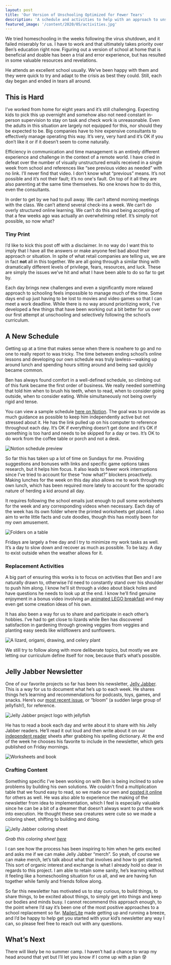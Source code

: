 ```yaml
---
layout: post
title: 'Our Version of Unschooling Optimized for Fewer Tears'
description: 'A schedule and activities to help with an approach to unschooling that is proving more manageable than proper homeschooling in a crisis.'
featured_image: '/content/2020/05/activities.jpg'
---
```

We tried homeschooling in the weeks following the virus shutdown, and it failed miserably for us. I have to work and that ultimately takes priority over Ben’s education right now. Figuring out a version of school at home that is beneficial and doable has been a trial and error experience, but has resulted in some valuable resources and revelations.

He attends an excellent school usually. We’ve been happy with them and they were quick to try and adapt to the crisis as best they could. Still, each day began and ended in tears all around.

## This is Hard
I’ve worked from home for eight years and it’s still challenging. Expecting kids to pick this up overnight and somehow also not need constant in-person supervision to stay on task and check work is unreasonable. Even the adults in this situation are largely not equipped for this, nor should they be expected to be. Big companies have to hire expensive consultants to effectively manage operating this way. It’s very, very hard and it’s OK if you don’t like it or if it doesn’t seem to come naturally.

Efficiency in communication and time management is an entirely different experience and challenge in the context of a remote world. I have cried in defeat over the number of visually unstructured emails received in a single week from school and references like “see previous video as needed” with no link. I’ll never find that video. I don’t know what “previous” means. It’s not possible and it’s not their fault; it’s no one's fault. On top of it all they are also parenting at the same time themselves. No one knows how to do this, even the consultants.

In order to get by we had to pull away. We can’t attend morning meetings with the class. We can’t attend several check-ins a week. We can’t do overly structured online learning. We can’t do this and being accepting of that a few weeks ago was actually an overwhelming relief. It’s simply not possible, so now what?    

### Tiny Print
I’d like to kick this post off with a disclaimer. In no way do I want this to imply that I have all the answers or make anyone feel bad about their approach or situation. In spite of what retail companies are telling us, we are in fact **not** all in this together. We are all going through a similar thing with dramatically different levels of privilege, fears, resources, and luck. These are simply the issues we’ve hit and what I have been able to do so far to get by.

Each day brings new challenges and even a significantly more relaxed approach to schooling feels impossible to manage much of the time. Some days end up just having to be lost to movies and video games so that I can meet a work deadline. While there is no way around prioritizing work, I’ve developed a few things that have been working out a bit better for us over our first attempt at unschooling and selectively following the school’s curriculum.   

## A New Schedule
Getting up at a time that makes sense when there is nowhere to go and no one to really report to was tricky. The time between ending school’s online lessons and developing our own schedule was truly lawless—waking up around lunch and spending hours sitting around and being sad quickly became common.

Ben has always found comfort in a well-defined schedule, so climbing out of this funk became the first order of business. We really needed something that told him when to brush his teeth, when to read, when to consider going outside, when to consider eating. While simultaneously not being overly rigid and tense.  

You can view a sample schedule [here on Notion](https://www.notion.so/Ben-s-New-School-Schedule-Sample-Week-ad4d3a5b2155415baf7c873b7727326a). The goal was to provide as much guidance as possible to keep him independently active but not stressed about it. He has the link pulled up on his computer to reference throughout each day. It’s OK if everything doesn’t get done and it’s OK if something is too hard and needs to be skipped for a day or two. It’s OK to do work from the coffee table or porch and not a desk.

![Notion schedule preview](/content/2020/05/weekly-schedule.png)

So far this has taken up a lot of time on Sundays for me. Providing suggestions and bonuses with links and specific game options takes research, but it helps him focus. It also leads to fewer work interruptions since I’ve tried to account for these “now what?” blockers proactively. Making lunches for the week on this day also allows me to work through my own lunch, which has been required more lately to account for the sporadic nature of herding a kid around all day.

It requires following the school emails just enough to pull some worksheets for the week and any corresponding videos when necessary. Each day of the week has its own folder where the printed worksheets get placed. I also aim to write little facts and cute doodles, though this has mostly been for my own amusement.

![Folders on a table](/content/2020/05/week-folders.jpg)

Fridays are largely a free day and I try to minimize my work tasks as well. It’s a day to slow down and recover as much as possible. To be lazy. A day to exist outside when the weather allows for it.

### Replacement Activities
A big part of ensuring this works is to focus on activities that Ben and I are naturally drawn to, otherwise I’d need to constantly stand over his shoulder to push him along. I know he’ll sit through a video about black holes and have questions he needs to look up at the end. I know he’ll find genuine enjoyment in a bonus video involving an [animated LEGO breakfast](https://thekidshouldseethis.com/post/lego-waffles-coffee-bebop-stop-motion) and may even get some creation ideas of his own.

It has also been a way for us to share and participate in each other’s hobbies. I’ve had to get close to lizards while Ben has discovered satisfaction in gardening through growing veggies from veggies and planting easy seeds like wildflowers and sunflowers.

![A lizard, origami, drawing, and celery plant](/content/2020/05/activities.jpg)

We still try to follow along with more deliberate topics, but mostly we are letting our curriculum define itself for now, because that’s what’s possible.

## Jelly Jabber Newsletter
One of our favorite projects so far has been his newsletter, [Jelly Jabber](https://www.jellyjabber.com/). This is a way for us to document what he’s up to each week. He shares things he’s learning and recommendations for podcasts, toys, games, and snacks. Here’s our [most recent issue](https://app.mlsend.com/h6r2b0/), or “bloom” (a sudden large group of jellyfish!), for reference.

![Jelly Jabber project logo with jellyfish](/content/2020/05/jabber.jpg)

He has to read a book each day and write about it to share with his Jelly Jabber readers. He’ll read it out loud and then write about it on our [independent reader](https://www.jellyjabber.com/resources/independent-reader.pdf) sheets after grabbing his spelling dictionary. At the end of the week he chooses his favorite to include in the newsletter, which gets published on Friday mornings.

![Worksheets and book](/content/2020/05/worksheets.jpg)

### Crafting Content
Something specific I’ve been working on with Ben is being inclined to solve problems by building his own solutions. We couldn’t find a multiplication table that we found easy to read, so we made our own and [posted it online](https://www.jellyjabber.com/resources/multi-tables.pdf) for others as well. He was also able to experience the making of the newsletter from idea to implementation, which I feel is especially valuable since he can be a bit of a dreamer that doesn’t always want to put the work into execution. He thought these sea creatures were cute so we made a coloring sheet, shifting to building and doing.

![Jelly Jabber coloring sheet](/content/2020/05/coloring.jpg)

*Grab this coloring sheet [here](https://www.jellyjabber.com/resources/creature-colors.pdf)*

I can see how the process has been inspiring to him when he gets excited and asks me if we can make Jelly Jabber “merch”. So yeah, of course we can make merch, let’s talk about what that involves and how to get started. This sort of organic interest and exchange is what I already hold so dear in regards to this project. I am able to retain some sanity, he’s learning without it feeling like a homeschooling situation for us all, and we are having fun together while family and friends follow along.

So far this newsletter has motivated us to stay curious, to build things, to share things, to be excited about things, to simply get into things and keep our bodies and minds busy. I cannot recommend this approach enough, to the point where I’d say it’s been one of the most positive approaches to a school replacement so far. [MailerLite](https://www.mailerlite.com/) made getting up and running a breeze, and I’d be happy to help get you started with your kid’s newsletter any way I can, so please feel free to reach out with any questions.  

## What’s Next
There will likely be no summer camp. I haven’t had a chance to wrap my head around that yet but I’ll let you know if I come up with a plan 😰
